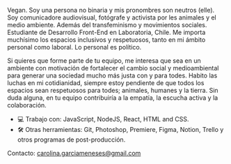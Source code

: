 Vegan. Soy una persona no binaria y mis pronombres son neutros (elle). Soy comunicadore audiovisual, fotógrafe y activista por les animales y el medio ambiente. Además del transfeminismo y movimientos sociales. Estudiante de Desarrollo Front-End en Laboratoria, Chile. Me importa muchísimo los espacios inclusivos y respetuosos, tanto en mi ámbito personal como laboral. Lo personal es político. 

Si quieres que forme parte de tu equipo, me interesa que sea en un ambiente con motivación de fortalecer el cambio social y medioambiental para generar una sociedad mucho más justa con y para todes. Habito las luchas en mi cotidianidad, siempre estoy pendiente de que todos los espacios sean respetuosos para todes; animales, humanes y la tierra. Sin duda alguna, en tu equipo contribuiría a la empatía, la escucha activa y la colaboración.

- 💻 Trabajo con: JavaScript, NodeJS, React, HTML and CSS.
- 🛠 Otras herramientas: Git, Photoshop, Premiere, Figma, Notion, Trello y otros programas de post-producción.

Contacto: carolina.garciameneses@gmail.com


